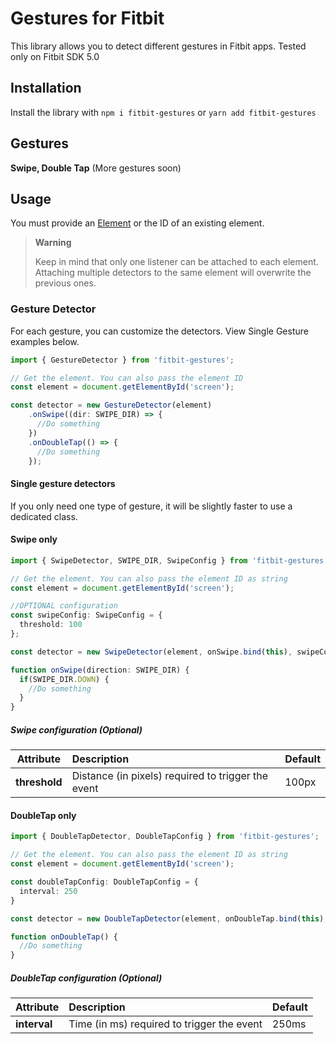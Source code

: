 # Gestures for Fitbit

This library allows you to detect different gestures in Fitbit apps. Tested only on Fitbit SDK 5.0

## Installation

Install the library with `npm i fitbit-gestures` or `yarn add fitbit-gestures` 

## Gestures

**Swipe, Double Tap** (More gestures soon) 

## Usage

You must provide an [Element](https://dev.fitbit.com/build/reference/device-api/document/#interface-element) or the ID of an existing element.

> **Warning**
>
> Keep in mind that only one listener can be attached to each element. Attaching multiple detectors to the same element will overwrite the previous ones. 


### Gesture Detector

For each gesture, you can customize the detectors. View Single Gesture examples below.

```typescript
import { GestureDetector } from 'fitbit-gestures';

// Get the element. You can also pass the element ID
const element = document.getElementById('screen'); 

const detector = new GestureDetector(element)
    .onSwipe((dir: SWIPE_DIR) => {
      //Do something
    })
    .onDoubleTap(() => {
      //Do something
    });
```


#### Single gesture detectors

If you only need one type of gesture, it will be slightly faster to use a dedicated class. 

#### Swipe only

```typescript
import { SwipeDetector, SWIPE_DIR, SwipeConfig } from 'fitbit-gestures';

// Get the element. You can also pass the element ID as string
const element = document.getElementById('screen');

//OPTIONAL configuration
const swipeConfig: SwipeConfig = {
  threshold: 100
};

const detector = new SwipeDetector(element, onSwipe.bind(this), swipeConfig);

function onSwipe(direction: SWIPE_DIR) {
  if(SWIPE_DIR.DOWN) {
    //Do something
  }
}
```

##### Swipe configuration (Optional)

| Attribute | Description | Default |
| --- | :--- | --- |
| **threshold** | Distance (in pixels) required to trigger the event | 100px

#### DoubleTap only

```typescript
import { DoubleTapDetector, DoubleTapConfig } from 'fitbit-gestures';

// Get the element. You can also pass the element ID as string
const element = document.getElementById('screen'); 

const doubleTapConfig: DoubleTapConfig = {
  interval: 250
}

const detector = new DoubleTapDetector(element, onDoubleTap.bind(this), doubleTapConfig);

function onDoubleTap() {
  //Do something
}
```

##### DoubleTap configuration (Optional)

| Attribute | Description | Default |
| --- | :--- | --- |
| **interval** | Time (in ms) required to trigger the event | 250ms

